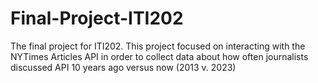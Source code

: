 # Final-Project-ITI202

The final project for ITI202. This project focused on interacting with the NYTimes Articles API in order to collect data about how often journalists discussed API
10 years ago versus now (2013 v. 2023)
